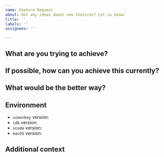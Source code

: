 ```yaml
---
name: Feature Request
about: Got any ideas about new features? Let us know!
title: ''
labels: ''
assignees: ''

---
```


## What are you trying to achieve?


## If possible, how can you achieve this currently?


## What would be the better way?


## Environment

- `xcmonkey` version:
- `idb` version:
- `xcode` version:
- `macOS` version:

## Additional context
